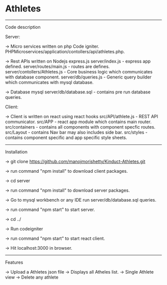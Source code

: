 # Athletes

------------------------------------------------------------------------------------------------------

Code description

Server: 

-> Micro services written on php Code igniter.
    PHPMicroservices/application/contollers/api/athletes.php.

-> Rest APIs written on Nodejs express.js 
    server/index.js - express app defined.
    server/routes/main.js - routes are defines.
    server/contollers/Athletes.js - Core business logic which communicates with database component.
    server/db/queries.js - Generic query builder which communicates with mysql database.

-> Database mysql
    server/db/database.sql - contains pre run database queries.

Client:

-> Client is written on react using react hooks
    src/API/athlete.js - REST API communicator.
    src/APP - react app module which contains main router.
    src/containers - contains all components with component specfic routes.
    src/Layout - contains Nav bar may also includes side bar.
    src/styles - contains component specific and app specific style sheets.

--------------------------------------------------------------------------------------------------------
    

Installation

-> git clone https://github.com/manojmorishetty/Kinduct-Athletes.git

-> run command "npm install" to download client packages.

-> cd server

-> run command "npm install" to download server packages.

-> Go to mysql workbench or any IDE run server/db/database.sql queries.

-> run command "npm start" to start server.

-> cd ../

-> Run codeigniter

-> run command "npm start" to start react client.

-> Hit localhost:3000 in browser.

-----------------------------------------------------------------------------------------------------------

Features

-> Upload a Athletes json file
-> Displays all Atheles list.
-> Single Athlete view
-> Delete any athlete
